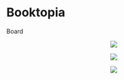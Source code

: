 # Booktopia
Board


<p align="center">
  <img src="https://github.com/moonseongjin/Booktopia/assets/124224738/708d0d70-413d-4df1-a579-bdc29e236afd.gif">
</p>

<p align="center">
  <img src="https://github.com/moonseongjin/Booktopia/assets/124224738/60ccc3ba-88a1-45e6-b647-8e0bc66ecd9d.gif">
</p>

<p align="center">
  <img src="https://github.com/moonseongjin/Booktopia/assets/124224738/c186a0e6-f8bf-4970-97c4-3d17f922dc4d.gif">
</p>

